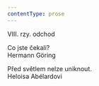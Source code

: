 ```yaml
---
contentType: prose
---
```


<section>

VIII. rzy. odchod

Co jste čekali?  
Hermann Göring

Před světlem nelze uniknout.  
Heloisa Abélardovi

</section>

